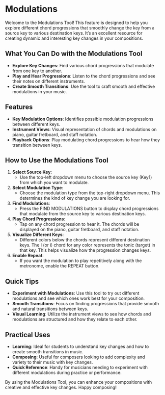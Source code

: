 # Modulations
Welcome to the Modulations Tool! This feature is designed to help you explore different chord progressions that smoothly change the key from a source key to various destination keys. It’s an excellent resource for creating dynamic and interesting key changes in your compositions.

## What You Can Do with the Modulations Tool
* **Explore Key Changes**: Find various chord progressions that modulate from one key to another.
* **Play and Hear Progressions**: Listen to the chord progressions and see their notes on different instruments.
* **Create Smooth Transitions**: Use the tool to craft smooth and effective modulations in your music.

## Features
* **Key Modulation Options**: Identifies possible modulation progressions between different keys.
* **Instrument Views**: Visual representation of chords and modulations on piano, guitar fretboard, and staff notation.
* **Playback Options**: Play modulating chord progressions to hear how they transition between keys.

## How to Use the Modulations Tool
1. **Select Source Key**:
    * Use the top-left dropdown menu to choose the source key (Key1) from which you want to modulate.
1. **Select Modulation Type**:
    * Choose the modulation type from the top-right dropdown menu. This determines the kind of key change you are looking for.
1. **Find Modulations**:
    * Press the FIND MODULATIONS button to display chord progressions that modulate from the source key to various destination keys.
1. **Play Chord Progressions**:
    * Tap on any chord progression to hear it. The chords will be displayed on the piano, guitar fretboard, and staff notation.
1. **Visualize Different Keys**:
    * Different colors below the chords represent different destination keys. The I (or i) chord for any color represents the tonic (target) in that key. This helps visualize how the progression changes keys.
1. **Enable Repeat**:
    * If you want the modulation to play repetitively along with the metronome, enable the REPEAT button.

## Quick Tips
* **Experiment with Modulations**: Use this tool to try out different modulations and see which ones work best for your composition.
* **Smooth Transitions**: Focus on finding progressions that provide smooth and natural transitions between keys.
* **Visual Learning**: Utilize the instrument views to see how chords and modulations are structured and how they relate to each other.

## Practical Uses
* **Learning**: Ideal for students to understand key changes and how to create smooth transitions in music.
* **Composing**: Useful for composers looking to add complexity and variety to their music with key changes.
* **Quick Reference**: Handy for musicians needing to experiment with different modulations during practice or performance.

By using the Modulations Tool, you can enhance your compositions with creative and effective key changes. Happy composing!
